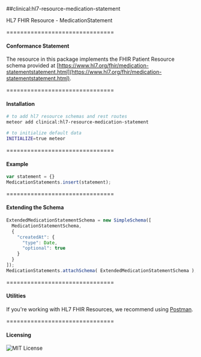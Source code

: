 ##clinical:hl7-resource-medication-statement

HL7 FHIR Resource - MedicationStatement


===============================
#### Conformance Statement  

The resource in this package implements the FHIR Patient Resource schema provided at  [https://www.hl7.org/fhir/medication-statementstatement.html](https://www.hl7.org/fhir/medication-statementstatement.html).  


===============================
#### Installation  

````bash
# to add hl7 resource schemas and rest routes
meteor add clinical:hl7-resource-medication-statement

# to initialize default data
INITIALIZE=true meteor
````

===============================
#### Example   

```js
var statement = {}
MedicationStatements.insert(statement);
```

===============================
#### Extending the Schema

```js
ExtendedMedicationStatementSchema = new SimpleSchema([
  MedicationStatementSchema,
  {
    "createdAt": {
      "type": Date,
      "optional": true
    }
  }
]);
MedicationStatements.attachSchema( ExtendedMedicationStatementSchema );
```



===============================
#### Utilities  

If you're working with HL7 FHIR Resources, we recommend using [Postman](https://chrome.google.com/webstore/detail/postman/fhbjgbiflinjbdggehcddcbncdddomop?hl=en).




===============================
#### Licensing  

![MIT License](https://img.shields.io/badge/license-MIT-blue.svg)
